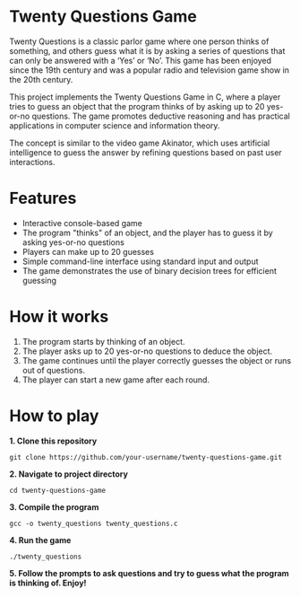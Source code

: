 # Twenty Questions Game

Twenty Questions is a classic parlor game where one person thinks of something, and others guess what it is by asking a series of questions that can only be answered with a ‘Yes’ or ‘No’. This game has been enjoyed since the 19th century and was a popular radio and television game show in the 20th century.

This project implements the Twenty Questions Game in C, where a player tries to guess an object that the program thinks of by asking up to 20 yes-or-no questions. The game promotes deductive reasoning and has practical applications in computer science and information theory.

The concept is similar to the video game Akinator, which uses artificial intelligence to guess the answer by refining questions based on past user interactions.

# Features
- Interactive console-based game
- The program "thinks" of an object, and the player has to guess it by asking yes-or-no questions
- Players can make up to 20 guesses
- Simple command-line interface using standard input and output
- The game demonstrates the use of binary decision trees for efficient guessing

# How it works
1. The program starts by thinking of an object.
2. The player asks up to 20 yes-or-no questions to deduce the object.
3. The game continues until the player correctly guesses the object or runs out of questions.
4. The player can start a new game after each round.

# How to play
**1. Clone this repository**
  ```
  git clone https://github.com/your-username/twenty-questions-game.git
  ```

**2. Navigate to project directory**
  ```
  cd twenty-questions-game
  ```

**3. Compile the program**
 ```
 gcc -o twenty_questions twenty_questions.c
 ```

**4. Run the game**
```
./twenty_questions
```

**5. Follow the prompts to ask questions and try to guess what the program is thinking of. Enjoy!**
